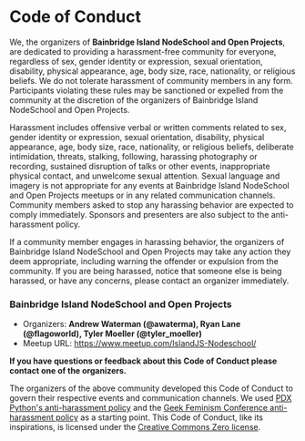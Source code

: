 # Code of Conduct

We, the organizers of **Bainbridge Island NodeSchool and Open Projects**, are dedicated to providing a
harassment-free community for everyone, regardless of sex, gender identity or
expression, sexual orientation, disability, physical appearance, age, body
size, race, nationality, or religious beliefs. We do not tolerate harassment of
community members in any form. Participants violating these rules may be
sanctioned or expelled from the community at the discretion of the organizers
of Bainbridge Island NodeSchool and Open Projects.

Harassment includes offensive verbal or written comments related to sex, gender
identity or expression, sexual orientation, disability, physical appearance,
age, body size, race, nationality, or religious beliefs, deliberate
intimidation, threats, stalking, following, harassing photography or recording,
sustained disruption of talks or other events, inappropriate physical contact,
and unwelcome sexual attention. Sexual language and imagery is not appropriate
for any events at Bainbridge Island NodeSchool and Open Projects meetups or in any related
communication channels. Community members asked to stop any harassing behavior
are expected to comply immediately. Sponsors and presenters are also subject to
the anti-harassment policy.

If a community member engages in harassing behavior, the organizers of
Bainbridge Island NodeSchool and Open Projects may take any action they deem appropriate, including
warning the offender or expulsion from the community. If you are being
harassed, notice that someone else is being harassed, or have any concerns,
please contact an organizer immediately.

### **Bainbridge Island NodeSchool and Open Projects**

* Organizers: **Andrew Waterman (@awaterma), Ryan Lane (@flagoworld), Tyler Moeller (@tyler_moeller)**
* Meetup URL: https://www.meetup.com/IslandJS-Nodeschool/

**If you have questions or feedback about this Code of Conduct please contact
one of the organizers.**

The organizers of the above community developed this Code of Conduct to
govern their respective events and communication channels. We used [PDX
Python's anti-harassment policy](https://www.meetup.com/pdxpython/pages/Code_of_Conduct/)
and the [Geek Feminism Conference anti-harassment policy](http://geekfeminism.wikia.com/wiki/Conference_anti-harassment/Policy)
as a starting point. This Code of Conduct, like its inspirations, is licensed under
the [Creative Commons Zero license](https://creativecommons.org/publicdomain/zero/1.0/).
